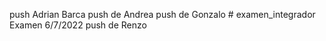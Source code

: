
push Adrian Barca
push de Andrea
push de Gonzalo # examen_integrador
Examen 6/7/2022
push de Renzo
